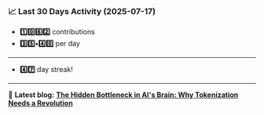 <!--START_STATS-->
### 📈 Last 30 Days Activity (2025-07-17)  
- **1️⃣0️⃣6️⃣2️⃣** contributions  
- **3️⃣5️⃣•4️⃣0️⃣** per day
---
- **4️⃣7️⃣** day streak!
---
📝 **Latest blog:** [**The Hidden Bottleneck in AI's Brain: Why Tokenization Needs a Revolution**](https://andriak.com/blog/tokenization-revolution)
<!--END_STATS-->
